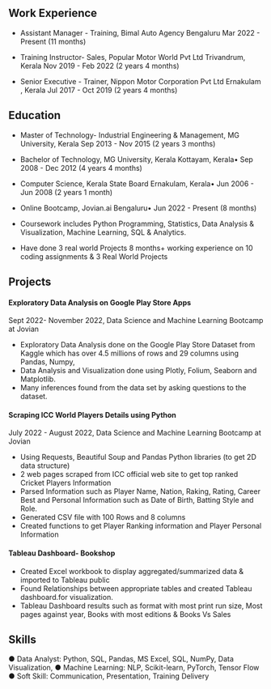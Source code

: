 ## Work Experience
- Assistant Manager - Training, Bimal Auto Agency
Bengaluru
Mar 2022 - Present (11 months)

- Training Instructor- Sales, Popular Motor World Pvt Ltd
Trivandrum, Kerala
Nov 2019 - Feb 2022 (2 years 4 months)

- Senior Executive - Trainer, Nippon Motor Corporation Pvt Ltd
Ernakulam , Kerala
Jul 2017 - Oct 2019 (2 years 4 months)

## Education
- Master of Technology- Industrial Engineering & Management, MG University, Kerala
Sep 2013 - Nov 2015 (2 years 3 months)

- Bachelor of Technology, MG University, Kerala
Kottayam, Kerala•
Sep 2008 - Dec 2012 (4 years 4 months)

- Computer Science, Kerala State Board
Ernakulam, Kerala•
Jun 2006 - Jun 2008 (2 years 1 month)

- Online Bootcamp, Jovian.ai
Bengaluru•
Jun 2022 - Present (8 months)
* Coursework includes Python Programming, Statistics, Data Analysis & Visualization, Machine Learning, SQL & Analytics.

* Have done 3 real world Projects
8 months+ working experience on 10 coding assignments & 3 Real World Projects

## Projects

#### Exploratory Data Analysis on Google Play Store Apps 
Sept 2022- November 2022, Data Science and Machine Learning Bootcamp at Jovian

- Exploratory Data Analysis done on the  Google Play Store Dataset from Kaggle which has over 4.5 millions of rows and 29 columns using Pandas, Numpy, 
- Data Analysis and Visualization done using Plotly, Folium, Seaborn and Matplotlib.
- Many inferences found from the data set by asking questions to the dataset.

#### Scraping ICC World Players Details using Python
July 2022  -  August 2022, Data Science and Machine Learning Bootcamp at Jovian

- Using Requests, Beautiful Soup and Pandas Python libraries (to get 2D data structure) 
- 2 web pages scraped from ICC official web site to get top ranked Cricket Players Information 
- Parsed Information such as Player Name, Nation, Raking, Rating, Career Best and Personal Information such as Date of Birth, Batting Style and Role. 
- Generated CSV file with 100 Rows and 8 columns 
- Created functions to get Player Ranking information and Player Personal Information

#### Tableau Dashboard- Bookshop 
- Created Excel workbook to display aggregated/summarized data & imported to Tableau public
- Found Relationships between appropriate tables and created Tableau dashboard.for visualization.
- Tableau Dashboard results such as format with most print run size, Most pages against year, Books with most editions & Books Vs Sales


## Skills
●	Data Analyst: Python, SQL, Pandas, MS Excel, SQL, NumPy, Data Visualization, 
●	Machine Learning: NLP, Scikit-learn, PyTorch, Tensor Flow
●	Soft Skill: Communication, Presentation, Training Delivery

